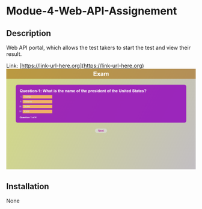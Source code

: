 # Modue-4-Web-API-Assignement

## Description
Web API portal, which allows the test takers to start the test and view their result.


Link: [https://link-url-here.org](https://link-url-here.org)
![Image](./Assets/Images/Image.png)

## Installation
None